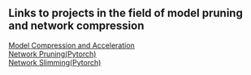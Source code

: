 ## Links to projects in the field of model pruning and network compression 

[Model Compression and Acceleration](https://github.com/juliagusak/model-compression-and-acceleration-progress)  
[Network Pruning(Pytorch)](https://github.com/Eric-mingjie/rethinking-network-pruning)  
[Network Slimming(Pytorch)](https://github.com/Eric-mingjie/network-slimming)
